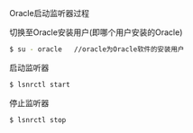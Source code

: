 Oracle启动监听器过程

切换至Oracle安装用户(即哪个用户安装的Oracle)

```bash
$ su - oracle	//oracle为Oracle软件的安装用户
```



启动监听器

```bash
$ lsnrctl start
```

停止监听器

```bash
$ lsnrctl stop
```

